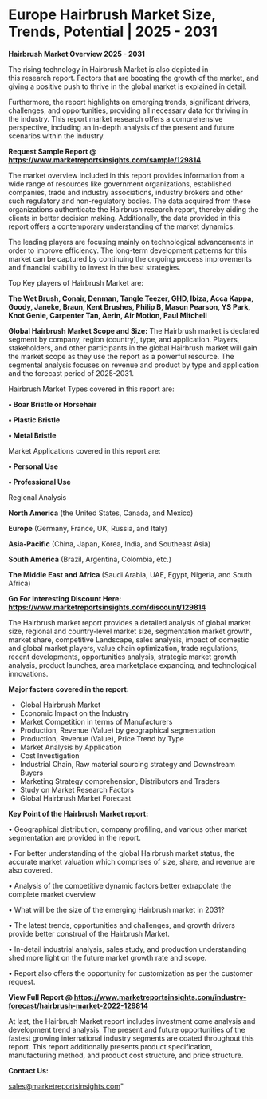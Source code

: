# Europe Hairbrush Market Size, Trends, Potential | 2025 - 2031

<Strong> Hairbrush Market Overview 2025 - 2031</strong>

The rising technology in Hairbrush Market is also depicted in this research report. Factors that are boosting the growth of the market, and giving a positive push to thrive in the global market is explained in detail.

Furthermore, the report highlights on emerging trends, significant drivers, challenges, and opportunities, providing all necessary data for thriving in the industry. This report market research offers a comprehensive perspective, including an in-depth analysis of the present and future scenarios within the industry.

<strong>Request Sample Report @ <a href=https://www.marketreportsinsights.com/sample/129814>https://www.marketreportsinsights.com/sample/129814</a></strong>

The market overview included in this report provides information from a wide range of resources like government organizations, established companies, trade and industry associations, industry brokers and other such regulatory and non-regulatory bodies. The data acquired from these organizations authenticate the Hairbrush research report, thereby aiding the clients in better decision making. Additionally, the data provided in this report offers a contemporary understanding of the market dynamics.

The leading players are focusing mainly on technological advancements in order to improve efficiency. The long-term development patterns for this market can be captured by continuing the ongoing process improvements and financial stability to invest in the best strategies.

Top Key players of Hairbrush Market are:

<strong>The Wet Brush, Conair, Denman, Tangle Teezer, GHD, Ibiza, Acca Kappa, Goody, Janeke, Braun, Kent Brushes, Philip B, Mason Pearson, YS Park, Knot Genie, Carpenter Tan, Aerin, Air Motion, Paul Mitchell</strong>

<strong><b>Global Hairbrush Market Scope and Size:</b></strong>
The Hairbrush market is declared segment by company, region (country), type, and application. Players, stakeholders, and other participants in the global Hairbrush market will gain the market scope as they use the report as a powerful resource. The segmental analysis focuses on revenue and product by type and application and the forecast period of 2025-2031.

Hairbrush Market Types covered in this report are:

<strong>• Boar Bristle or Horsehair

• Plastic Bristle

• Metal Bristle</strong>

Market Applications covered in this report are:

<strong>• Personal Use

• Professional Use</strong> 

Regional Analysis

<strong>North America</strong> (the United States, Canada, and Mexico)

<strong>Europe</strong> (Germany, France, UK, Russia, and Italy)

<strong>Asia-Pacific</strong> (China, Japan, Korea, India, and Southeast Asia)

<strong>South America</strong> (Brazil, Argentina, Colombia, etc.)

<strong>The Middle East and Africa</strong> (Saudi Arabia, UAE, Egypt, Nigeria, and South Africa)

<strong>Go For Interesting Discount Here: <a href=https://www.marketreportsinsights.com/discount/129814>https://www.marketreportsinsights.com/discount/129814</a></strong>

The Hairbrush market report provides a detailed analysis of global market size, regional and country-level market size, segmentation market growth, market share, competitive Landscape, sales analysis, impact of domestic and global market players, value chain optimization, trade regulations, recent developments, opportunities analysis, strategic market growth analysis, product launches, area marketplace expanding, and technological innovations.

<strong><b>Major factors covered in the report:</b></strong>
<ul>
  <li>Global Hairbrush Market </li>
  <li>Economic Impact on the Industry</li>
  <li>Market Competition in terms of Manufacturers</li>
  <li>Production, Revenue (Value) by geographical segmentation</li>
  <li>Production, Revenue (Value), Price Trend by Type</li>
  <li>Market Analysis by Application</li>
  <li>Cost Investigation</li>
  <li>Industrial Chain, Raw material sourcing strategy and Downstream Buyers</li>
  <li>Marketing Strategy comprehension, Distributors and Traders</li>
  <li>Study on Market Research Factors</li>
  <li>Global Hairbrush Market Forecast</li>
</ul>

<strong><b>Key Point of the Hairbrush Market report:</b></strong>

• Geographical distribution, company profiling, and various other market segmentation are provided in the report.

• For better understanding of the global Hairbrush market status, the accurate market valuation which comprises of size, share, and revenue are also covered.

• Analysis of the competitive dynamic factors better extrapolate the complete market overview

• What will be the size of the emerging Hairbrush market in 2031?

• The latest trends, opportunities and challenges, and growth drivers provide better construal of the Hairbrush Market.

• In-detail industrial analysis, sales study, and production understanding shed more light on the future market growth rate and scope.

• Report also offers the opportunity for customization as per the customer request.

<strong><b>View Full Report @ <a href=https://www.marketreportsinsights.com/industry-forecast/hairbrush-market-2022-129814>https://www.marketreportsinsights.com/industry-forecast/hairbrush-market-2022-129814</a></b></strong>


At last, the Hairbrush Market report includes investment come analysis and development trend analysis. The present and future opportunities of the fastest growing international industry segments are coated throughout this report. This report additionally presents product specification, manufacturing method, and product cost structure, and price structure.

<strong>Contact Us:</strong>

sales@marketreportsinsights.com"
